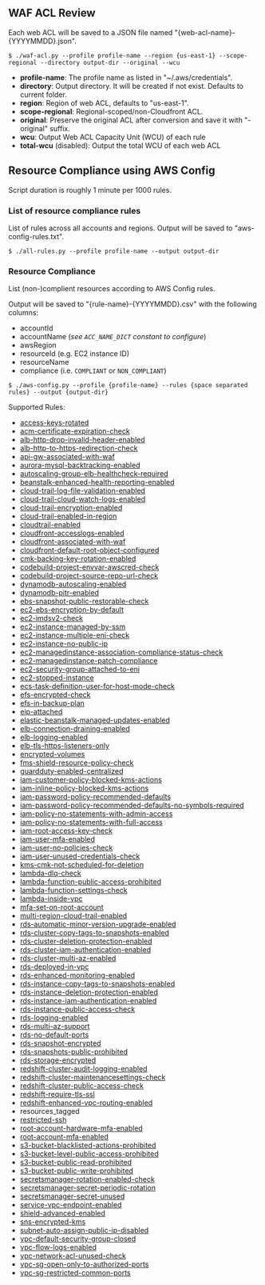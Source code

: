 ## WAF ACL Review

Each web ACL will be saved to a JSON file named "{web-acl-name}-{YYYYMMDD}.json".

```
$ ./waf-acl.py --profile profile-name --region {us-east-1} --scope-regional --directory output-dir --original --wcu
```

- **profile-name**: The profile name as listed in "~/.aws/credentials".
- **directory**: Output directory. It will be created if not exist. Defaults to current folder.
- **region**: Region of web ACL, defaults to "us-east-1".
- **scope-regional**: Regional-scoped/non-Cloudfront ACL.
- **original**: Preserve the original ACL after conversion and save it with "-original" suffix.
- **wcu**: Output Web ACL Capacity Unit (WCU) of each rule
- **total-wcu** (disabled): Output the total WCU of each web ACL

## Resource Compliance using AWS Config

Script duration is roughly 1 minute per 1000 rules.

### List of resource compliance rules

List of rules across all accounts and regions. Output will be saved to "aws-config-rules.txt".

```
$ ./all-rules.py --profile profile-name --output output-dir
```

### Resource Compliance

List (non-)complient resources according to AWS Config rules.

Output will be saved to "{rule-name}-{YYYYMMDD}.csv" with the following columns:

- accountId
- accountName (_see `ACC_NAME_DICT` constant to configure_)
- awsRegion
- resourceId (e.g. EC2 instance ID)
- resourceName
- compliance (i.e. `COMPLIANT` or `NON_COMPLIANT`)

```
$ ./aws-config.py --profile {profile-name} --rules {space separated rules} --output {output-dir}
```

Supported Rules:
- [access-keys-rotated](https://docs.aws.amazon.com/config/latest/developerguide/access-keys-rotated.html)
- [acm-certificate-expiration-check](https://docs.aws.amazon.com/config/latest/developerguide/acm-certificate-expiration-check.html)
- [alb-http-drop-invalid-header-enabled](https://docs.aws.amazon.com/config/latest/developerguide/alb-http-drop-invalid-header-enabled.html)
- [alb-http-to-https-redirection-check](https://docs.aws.amazon.com/config/latest/developerguide/alb-http-to-https-redirection-check.html)
- [api-gw-associated-with-waf](https://docs.aws.amazon.com/config/latest/developerguide/api-gw-associated-with-waf.html)
- [aurora-mysql-backtracking-enabled](https://docs.aws.amazon.com/config/latest/developerguide/aurora-mysql-backtracking-enabled.html)
- [autoscaling-group-elb-healthcheck-required](https://docs.aws.amazon.com/config/latest/developerguide/autoscaling-group-elb-healthcheck-required.html)
- [beanstalk-enhanced-health-reporting-enabled](https://docs.aws.amazon.com/config/latest/developerguide/beanstalk-enhanced-health-reporting-enabled.html)
- [cloud-trail-log-file-validation-enabled](https://docs.aws.amazon.com/config/latest/developerguide/cloud-trail-log-file-validation-enabled.html)
- [cloud-trail-cloud-watch-logs-enabled](https://docs.aws.amazon.com/config/latest/developerguide/cloud-trail-cloud-watch-logs-enabled.html)
- [cloud-trail-encryption-enabled](https://docs.aws.amazon.com/config/latest/developerguide/cloud-trail-encryption-enabled.html)
- [cloud-trail-enabled-in-region](https://docs.aws.amazon.com/config/latest/developerguide/cloud-trail-enabled-in-region.html)
- [cloudtrail-enabled](https://docs.aws.amazon.com/config/latest/developerguide/cloudtrail-enabled.html)
- [cloudfront-accesslogs-enabled](https://docs.aws.amazon.com/config/latest/developerguide/cloudfront-accesslogs-enabled.html)
- [cloudfront-associated-with-waf](https://docs.aws.amazon.com/config/latest/developerguide/cloudfront-associated-with-waf.html)
- [cloudfront-default-root-object-configured](https://docs.aws.amazon.com/config/latest/developerguide/cloudfront-default-root-object-configured.html)
- [cmk-backing-key-rotation-enabled](https://docs.aws.amazon.com/config/latest/developerguide/cmk-backing-key-rotation-enabled.html)
- [codebuild-project-envvar-awscred-check](https://docs.aws.amazon.com/config/latest/developerguide/codebuild-project-envvar-awscred-check.html)
- [codebuild-project-source-repo-url-check](https://docs.aws.amazon.com/config/latest/developerguide/codebuild-project-source-repo-url-check.html)
- [dynamodb-autoscaling-enabled](https://docs.aws.amazon.com/config/latest/developerguide/dynamodb-autoscaling-enabled.html)
- [dynamodb-pitr-enabled](https://docs.aws.amazon.com/config/latest/developerguide/dynamodb-pitr-enabled.html)
- [ebs-snapshot-public-restorable-check](https://docs.aws.amazon.com/config/latest/developerguide/ebs-snapshot-public-restorable-check.html)
- [ec2-ebs-encryption-by-default](https://docs.aws.amazon.com/config/latest/developerguide/ec2-ebs-encryption-by-default.html)
- [ec2-imdsv2-check](https://docs.aws.amazon.com/config/latest/developerguide/ec2-imdsv2-check.html)
- [ec2-instance-managed-by-ssm](https://docs.aws.amazon.com/config/latest/developerguide/ec2-instance-managed-by-ssm.html)
- [ec2-instance-multiple-eni-check](https://docs.aws.amazon.com/config/latest/developerguide/ec2-instance-multiple-eni-check.html)
- [ec2-instance-no-public-ip](https://docs.aws.amazon.com/config/latest/developerguide/ec2-instance-no-public-ip.html)
- [ec2-managedinstance-association-compliance-status-check](https://docs.aws.amazon.com/config/latest/developerguide/ec2-managedinstance-association-compliance-status-check.html)
- [ec2-managedinstance-patch-compliance](https://docs.aws.amazon.com/config/latest/developerguide/ec2-managedinstance-patch-compliance.html)
- [ec2-security-group-attached-to-eni](https://docs.aws.amazon.com/config/latest/developerguide/ec2-security-group-attached-to-eni.html)
- [ec2-stopped-instance](https://docs.aws.amazon.com/config/latest/developerguide/ec2-stopped-instance.html)
- [ecs-task-definition-user-for-host-mode-check](https://docs.aws.amazon.com/config/latest/developerguide/ecs-task-definition-user-for-host-mode-check.html)
- [efs-encrypted-check](https://docs.aws.amazon.com/config/latest/developerguide/efs-encrypted-check.html)
- [efs-in-backup-plan](https://docs.aws.amazon.com/config/latest/developerguide/efs-in-backup-plan.html)
- [eip-attached](https://docs.aws.amazon.com/config/latest/developerguide/eip-attached.html)
- [elastic-beanstalk-managed-updates-enabled](https://docs.aws.amazon.com/config/latest/developerguide/elastic-beanstalk-managed-updates-enabled.html)
- [elb-connection-draining-enabled](https://docs.aws.amazon.com/config/latest/developerguide/elb-connection-draining-enabled.html)
- [elb-logging-enabled](https://docs.aws.amazon.com/config/latest/developerguide/elb-logging-enabled.html)
- [elb-tls-https-listeners-only](https://docs.aws.amazon.com/config/latest/developerguide/elb-tls-https-listeners-only.html)
- [encrypted-volumes](https://docs.aws.amazon.com/config/latest/developerguide/encrypted-volumes.html)
- [fms-shield-resource-policy-check](https://docs.aws.amazon.com/config/latest/developerguide/fms-shield-resource-policy-check.html)
- [guardduty-enabled-centralized](https://docs.aws.amazon.com/config/latest/developerguide/guardduty-enabled-centralized.html)
- [iam-customer-policy-blocked-kms-actions](https://docs.aws.amazon.com/config/latest/developerguide/iam-customer-policy-blocked-kms-actions.html)
- [iam-inline-policy-blocked-kms-actions](https://docs.aws.amazon.com/config/latest/developerguide/iam-inline-policy-blocked-kms-actions.html)
- [iam-password-policy-recommended-defaults](https://docs.aws.amazon.com/config/latest/developerguide/iam-password-policy-recommended-defaults.html)
- [iam-password-policy-recommended-defaults-no-symbols-required](https://docs.aws.amazon.com/config/latest/developerguide/iam-password-policy-recommended-defaults-no-symbols-required.html)
- [iam-policy-no-statements-with-admin-access](https://docs.aws.amazon.com/config/latest/developerguide/iam-policy-no-statements-with-admin-access.html)
- [iam-policy-no-statements-with-full-access](https://docs.aws.amazon.com/config/latest/developerguide/iam-policy-no-statements-with-full-access.html)
- [iam-root-access-key-check](https://docs.aws.amazon.com/config/latest/developerguide/iam-root-access-key-check.html)
- [iam-user-mfa-enabled](https://docs.aws.amazon.com/config/latest/developerguide/iam-user-mfa-enabled.html)
- [iam-user-no-policies-check](https://docs.aws.amazon.com/config/latest/developerguide/iam-user-no-policies-check.html)
- [iam-user-unused-credentials-check](https://docs.aws.amazon.com/config/latest/developerguide/iam-user-unused-credentials-check.html)
- [kms-cmk-not-scheduled-for-deletion](https://docs.aws.amazon.com/config/latest/developerguide/kms-cmk-not-scheduled-for-deletion.html)
- [lambda-dlq-check](https://docs.aws.amazon.com/config/latest/developerguide/lambda-dlq-check.html)
- [lambda-function-public-access-prohibited](https://docs.aws.amazon.com/config/latest/developerguide/lambda-function-public-access-prohibited.html)
- [lambda-function-settings-check](https://docs.aws.amazon.com/config/latest/developerguide/lambda-function-settings-check.html)
- [lambda-inside-vpc](https://docs.aws.amazon.com/config/latest/developerguide/lambda-inside-vpc.html)
- [mfa-set-on-root-account](https://docs.aws.amazon.com/config/latest/developerguide/mfa-set-on-root-account.html)
- [multi-region-cloud-trail-enabled](https://docs.aws.amazon.com/config/latest/developerguide/multi-region-cloud-trail-enabled.html)
- [rds-automatic-minor-version-upgrade-enabled](https://docs.aws.amazon.com/config/latest/developerguide/rds-automatic-minor-version-upgrade-enabled.html)
- [rds-cluster-copy-tags-to-snapshots-enabled](https://docs.aws.amazon.com/config/latest/developerguide/rds-cluster-copy-tags-to-snapshots-enabled.html)
- [rds-cluster-deletion-protection-enabled](https://docs.aws.amazon.com/config/latest/developerguide/rds-cluster-deletion-protection-enabled.html)
- [rds-cluster-iam-authentication-enabled](https://docs.aws.amazon.com/config/latest/developerguide/rds-cluster-iam-authentication-enabled.html)
- [rds-cluster-multi-az-enabled](https://docs.aws.amazon.com/config/latest/developerguide/rds-cluster-multi-az-enabled.html)
- [rds-deployed-in-vpc](https://docs.aws.amazon.com/config/latest/developerguide/rds-deployed-in-vpc.html)
- [rds-enhanced-monitoring-enabled](https://docs.aws.amazon.com/config/latest/developerguide/rds-enhanced-monitoring-enabled.html)
- [rds-instance-copy-tags-to-snapshots-enabled](https://docs.aws.amazon.com/config/latest/developerguide/rds-instance-copy-tags-to-snapshots-enabled.html)
- [rds-instance-deletion-protection-enabled](https://docs.aws.amazon.com/config/latest/developerguide/rds-instance-deletion-protection-enabled.html)
- [rds-instance-iam-authentication-enabled](https://docs.aws.amazon.com/config/latest/developerguide/rds-instance-iam-authentication-enabled.html)
- [rds-instance-public-access-check](https://docs.aws.amazon.com/config/latest/developerguide/rds-instance-public-access-check.html)
- [rds-logging-enabled](https://docs.aws.amazon.com/config/latest/developerguide/rds-logging-enabled.html)
- [rds-multi-az-support](https://docs.aws.amazon.com/config/latest/developerguide/rds-multi-az-support.html)
- [rds-no-default-ports](https://docs.aws.amazon.com/config/latest/developerguide/rds-no-default-ports.html)
- [rds-snapshot-encrypted](https://docs.aws.amazon.com/config/latest/developerguide/rds-snapshot-encrypted.html)
- [rds-snapshots-public-prohibited](https://docs.aws.amazon.com/config/latest/developerguide/rds-snapshots-public-prohibited.html)
- [rds-storage-encrypted](https://docs.aws.amazon.com/config/latest/developerguide/rds-storage-encrypted.html)
- [redshift-cluster-audit-logging-enabled](https://docs.aws.amazon.com/config/latest/developerguide/redshift-cluster-audit-logging-enabled.html)
- [redshift-cluster-maintenancesettings-check](https://docs.aws.amazon.com/config/latest/developerguide/redshift-cluster-maintenancesettings-check.html)
- [redshift-cluster-public-access-check](https://docs.aws.amazon.com/config/latest/developerguide/redshift-cluster-public-access-check.html)
- [redshift-require-tls-ssl](https://docs.aws.amazon.com/config/latest/developerguide/redshift-require-tls-ssl.html)
- [redshift-enhanced-vpc-routing-enabled](https://docs.aws.amazon.com/config/latest/developerguide/redshift-enhanced-vpc-routing-enabled.html)
- resources_tagged
- [restricted-ssh](https://docs.aws.amazon.com/config/latest/developerguide/restricted-ssh.html)
- [root-account-hardware-mfa-enabled](https://docs.aws.amazon.com/config/latest/developerguide/root-account-hardware-mfa-enabled.html)
- [root-account-mfa-enabled](https://docs.aws.amazon.com/config/latest/developerguide/root-account-mfa-enabled.html)
- [s3-bucket-blacklisted-actions-prohibited](https://docs.aws.amazon.com/config/latest/developerguide/s3-bucket-blacklisted-actions-prohibited.html)
- [s3-bucket-level-public-access-prohibited](https://docs.aws.amazon.com/config/latest/developerguide/s3-bucket-level-public-access-prohibited.html)
- [s3-bucket-public-read-prohibited](https://docs.aws.amazon.com/config/latest/developerguide/s3-bucket-public-read-prohibited.html)
- [s3-bucket-public-write-prohibited](https://docs.aws.amazon.com/config/latest/developerguide/s3-bucket-public-write-prohibited.html)
- [secretsmanager-rotation-enabled-check](https://docs.aws.amazon.com/config/latest/developerguide/secretsmanager-rotation-enabled-check.html)
- [secretsmanager-secret-periodic-rotation](https://docs.aws.amazon.com/config/latest/developerguide/secretsmanager-secret-periodic-rotation.html)
- [secretsmanager-secret-unused](https://docs.aws.amazon.com/config/latest/developerguide/secretsmanager-secret-unused.html)
- [service-vpc-endpoint-enabled](https://docs.aws.amazon.com/config/latest/developerguide/service-vpc-endpoint-enabled.html)
- [shield-advanced-enabled](https://docs.aws.amazon.com/config/latest/developerguide/shield-advanced-enabled.html)
- [sns-encrypted-kms](https://docs.aws.amazon.com/config/latest/developerguide/sns-encrypted-kms.html)
- [subnet-auto-assign-public-ip-disabled](https://docs.aws.amazon.com/config/latest/developerguide/subnet-auto-assign-public-ip-disabled.html)
- [vpc-default-security-group-closed](https://docs.aws.amazon.com/config/latest/developerguide/vpc-default-security-group-closed.html)
- [vpc-flow-logs-enabled](https://docs.aws.amazon.com/config/latest/developerguide/vpc-flow-logs-enabled.html)
- [vpc-network-acl-unused-check](https://docs.aws.amazon.com/config/latest/developerguide/vpc-network-acl-unused-check.html)
- [vpc-sg-open-only-to-authorized-ports](https://docs.aws.amazon.com/config/latest/developerguide/vpc-sg-open-only-to-authorized-ports.html)
- [vpc-sg-restricted-common-ports](https://docs.aws.amazon.com/config/latest/developerguide/vpc-sg-restricted-common-ports.html)
